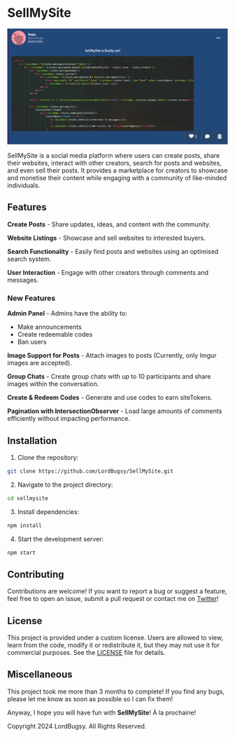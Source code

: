 # SellMySite
![Post](image.png)

SellMySite is a social media platform where users can create posts, share their websites, interact with other creators, search for posts and websites, and even sell their posts. It provides a marketplace for creators to showcase and monetise their content while engaging with a community of like-minded individuals.

## Features

**Create Posts** - Share updates, ideas, and content with the community.

**Website Listings** - Showcase and sell websites to interested buyers.

**Search Functionality** - Easily find posts and websites using an optimised search system.

**User Interaction** - Engage with other creators through comments and messages.

### New Features

**Admin Panel** - Admins have the ability to:
- Make announcements
- Create redeemable codes
- Ban users

**Image Support for Posts** - Attach images to posts (Currently, only Imgur images are accepted).

**Group Chats** - Create group chats with up to 10 participants and share images within the conversation.

**Create & Redeem Codes** - Generate and use codes to earn siteTokens.

**Pagination with IntersectionObserver** - Load large amounts of comments efficiently without impacting performance.

## Installation

1. Clone the repository:
```bash
git clone https://github.com/LordBugsy/SellMySite.git
```

2. Navigate to the project directory:
```bash
cd sellmysite
```

3. Install dependencies:
```bash
npm install
```

4. Start the development server:
```bash
npm start
```

## Contributing

Contributions are welcome! If you want to report a bug or suggest a feature, feel free to open an issue, submit a pull request or contact me on [Twitter](https://x.com/mylordbugsy)!

## License
This project is provided under a custom license. Users are allowed to view, learn from the code, modify it or redistribute it, but they may not use it for commercial purposes. See the [LICENSE](./LICENSE.txt) file for details.

## Miscellaneous
This project took me more than 3 months to complete! If you find any bugs, please let me know as soon as possible so I can fix them! 

Anyway, I hope you will have fun with **SellMySite**! À la prochaine!

Copyright 2024 LordBugsy. All Rights Reserved.
